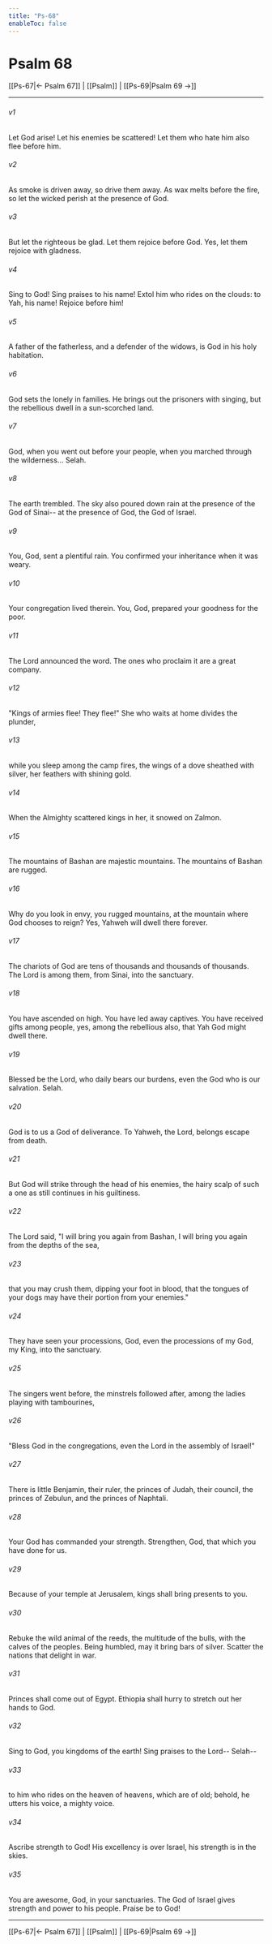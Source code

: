 ```yaml
---
title: "Ps-68"
enableToc: false
---
```

# Psalm 68

[[Ps-67|← Psalm 67]] | [[Psalm]] | [[Ps-69|Psalm 69 →]]
***



###### v1 
Let God arise! Let his enemies be scattered! Let them who hate him also flee before him. 

###### v2 
As smoke is driven away, so drive them away. As wax melts before the fire, so let the wicked perish at the presence of God. 

###### v3 
But let the righteous be glad. Let them rejoice before God. Yes, let them rejoice with gladness. 

###### v4 
Sing to God! Sing praises to his name! Extol him who rides on the clouds: to Yah, his name! Rejoice before him! 

###### v5 
A father of the fatherless, and a defender of the widows, is God in his holy habitation. 

###### v6 
God sets the lonely in families. He brings out the prisoners with singing, but the rebellious dwell in a sun-scorched land. 

###### v7 
God, when you went out before your people, when you marched through the wilderness... Selah. 

###### v8 
The earth trembled. The sky also poured down rain at the presence of the God of Sinai-- at the presence of God, the God of Israel. 

###### v9 
You, God, sent a plentiful rain. You confirmed your inheritance when it was weary. 

###### v10 
Your congregation lived therein. You, God, prepared your goodness for the poor. 

###### v11 
The Lord announced the word. The ones who proclaim it are a great company. 

###### v12 
"Kings of armies flee! They flee!" She who waits at home divides the plunder, 

###### v13 
while you sleep among the camp fires, the wings of a dove sheathed with silver, her feathers with shining gold. 

###### v14 
When the Almighty scattered kings in her, it snowed on Zalmon. 

###### v15 
The mountains of Bashan are majestic mountains. The mountains of Bashan are rugged. 

###### v16 
Why do you look in envy, you rugged mountains, at the mountain where God chooses to reign? Yes, Yahweh will dwell there forever. 

###### v17 
The chariots of God are tens of thousands and thousands of thousands. The Lord is among them, from Sinai, into the sanctuary. 

###### v18 
You have ascended on high. You have led away captives. You have received gifts among people, yes, among the rebellious also, that Yah God might dwell there. 

###### v19 
Blessed be the Lord, who daily bears our burdens, even the God who is our salvation. Selah. 

###### v20 
God is to us a God of deliverance. To Yahweh, the Lord, belongs escape from death. 

###### v21 
But God will strike through the head of his enemies, the hairy scalp of such a one as still continues in his guiltiness. 

###### v22 
The Lord said, "I will bring you again from Bashan, I will bring you again from the depths of the sea, 

###### v23 
that you may crush them, dipping your foot in blood, that the tongues of your dogs may have their portion from your enemies." 

###### v24 
They have seen your processions, God, even the processions of my God, my King, into the sanctuary. 

###### v25 
The singers went before, the minstrels followed after, among the ladies playing with tambourines, 

###### v26 
"Bless God in the congregations, even the Lord in the assembly of Israel!" 

###### v27 
There is little Benjamin, their ruler, the princes of Judah, their council, the princes of Zebulun, and the princes of Naphtali. 

###### v28 
Your God has commanded your strength. Strengthen, God, that which you have done for us. 

###### v29 
Because of your temple at Jerusalem, kings shall bring presents to you. 

###### v30 
Rebuke the wild animal of the reeds, the multitude of the bulls, with the calves of the peoples. Being humbled, may it bring bars of silver. Scatter the nations that delight in war. 

###### v31 
Princes shall come out of Egypt. Ethiopia shall hurry to stretch out her hands to God. 

###### v32 
Sing to God, you kingdoms of the earth! Sing praises to the Lord-- Selah-- 

###### v33 
to him who rides on the heaven of heavens, which are of old; behold, he utters his voice, a mighty voice. 

###### v34 
Ascribe strength to God! His excellency is over Israel, his strength is in the skies. 

###### v35 
You are awesome, God, in your sanctuaries. The God of Israel gives strength and power to his people. Praise be to God!

***
[[Ps-67|← Psalm 67]] | [[Psalm]] | [[Ps-69|Psalm 69 →]]

